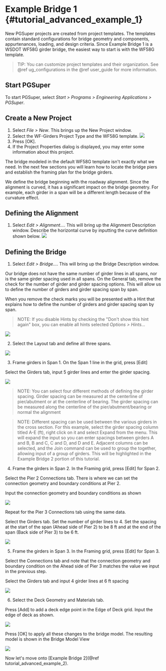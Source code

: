 Example Bridge 1 {#tutorial_advanced_example_1}
==============================
New PGSuper projects are created from project templates. The templates contain standard configurations for bridge geometry and components, appurtenances, loading, and design criteria. Since Example Bridge 1 is a WSDOT WF58G girder bridge, the easiest way to start is with the WF58G template.

> TIP: You can customize project templates and their organization. See @ref ug_configurations in the @ref user_guide for more information.

Start PGSuper
--------------
To start PGSuper, select *Start > Programs > Engineering Applications > PGSuper*.

Create a New Project
--------------------
1. Select *File > New*. This brings up the New Project window.
2. Select the WF-Girders Project Type and the WF58G template. ![](Tutorial_Advanced_New_Project.png)
3. Press [OK].
4. If the Project Properties dialog is displayed, you may enter some information about this project.

The bridge modeled in the default WF58G template isn't exactly what we need. In the next few sections you will learn how to locate the bridge piers and establish the framing plan for the bridge girders.

We define the bridge beginning with the roadway alignment. Since the alignment is curved, it has a significant impact on the bridge geometry. For example, each girder in a span will be a different length because of the curvature effect.

Defining the Alignment
-----------------------
1) Select *Edit > Alignment...*. This will bring up the Alignment Description window. Describe the horizontal curve by inputting the curve definition shown below. 
![](Tutorial_Advanced_Example_1_Alignment_Horizontal.png)

Defining the Bridge
--------------------
1) Select *Edit > Bridge...*. This will bring up the Bridge Description window.

Our bridge does not have the same number of girder lines in all spans, nor is the same girder spacing used in all spans. On the General tab, remove the check for the number of girder and girder spacing options. This will allow us to define the number of girders and girder spacing span by span.

When you remove the check marks you will be presented with a Hint that explains how to define the number of girders and girder spacing span by span.

> NOTE: If you disable Hints by checking the "Don't show this hint again" box, you can enable all hints selected *Options > Hints...*

![](Tutorial_Advanced_Bridge_Description_General.png)

2) Select the Layout tab and define all three spans.

![](Tutorial_Advanced_Bridge_Description_Layout.png)

3) Frame girders in Span 1. On the Span 1 line in the grid, press [Edit]

Select the Girders tab, input 5 girder lines and enter the girder spacing. 

![](Tutorial_Advanced_Span_1_Girders.png)

> NOTE: You can select four different methods of defining the girder spacing. Girder spacing can be measured at the centerline of pier/abutment or at the centerline of bearing. The girder spacing can be measured along the centerline of the pier/abutment/bearing or normal the alignment

> NOTE: Different spacing can be used between the various girders in the cross section. For this example, select the girder spacing column titled A-E (ft), right click on it and select Expand from the menu. This will expand the input so you can enter spacings between girders A and B, B and C, C and D, and D and E. Adjacent columns can be selected, and the Join command can be used to group the together, allowing input of a group of girders. This will be highlighted in the Example Bridge 2 portion of this tutorial.

4) Frame the girders in Span 2. In the Framing grid, press [Edit] for Span 2.

Select the Pier 2 Connections tab. There is where we can set the connection geometry and boundary conditions at Pier 2. 

Input the connection geometry and boundary conditions as shown

![](Tutorial_Advanced_Pier_2_Connection.png)

Repeat for the Pier 3 Connections tab using the same data.

Select the Girders tab. Set the number of girder lines to 4. Set the spacing at the start of the span (Ahead side of Pier 2) to be 8 ft and at the end of the span (Back side of Pier 3) to be 6 ft.

![](Tutorial_Advanced_Span_2_Girders.png)

5) Frame the girders in Span 3. In the Framing grid, press [Edit] for Span 3.

Select the Connections tab and note that the connection geometry and boundary condition on the Ahead side of Pier 3 matches the value we input in the previous step.

Select the Girders tab and input 4 girder lines at 6 ft spacing

![](Tutorial_Advanced_Span_3_Girders.png)

6) Select the Deck Geometry and Materials tab.

Press [Add] to add a deck edge point in the Edge of Deck grid. Input the edge of deck as shown.

![](Tutorial_Advanced_Example_1_Deck.png)

Press [OK] to apply all these changes to the bridge model. The resulting model is shown in the Bridge Model View

![](Tutorial_Advanced_Example_1_Bridge_Model.png)

Now let's move onto [Example Bridge 2](@ref tutorial_advanced_example_2).

